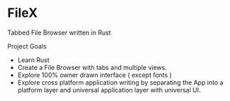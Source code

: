 # FileX
Tabbed File Browser written in Rust

Project Goals
- Learn Rust
- Create a File Browser with tabs and multiple views.
- Explore 100% owner drawn interface ( except fonts )
- Explore cross platform application writing by separating the App into a platform layer and universal application layer with universal UI.
